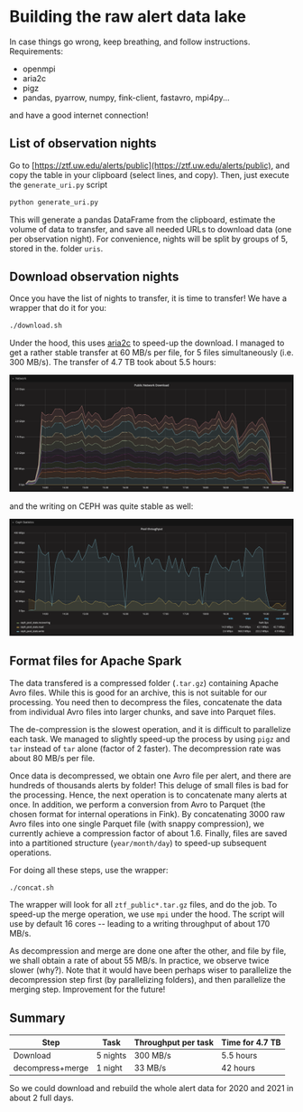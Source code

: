 # Building the raw alert data lake

In case things go wrong, keep breathing, and follow instructions. Requirements:

- openmpi
- aria2c
- pigz
- pandas, pyarrow, numpy, fink-client, fastavro, mpi4py...

and have a good internet connection!

## List of observation nights

Go to [https://ztf.uw.edu/alerts/public](https://ztf.uw.edu/alerts/public), and copy the table in your clipboard (select lines, and copy). Then, just execute the `generate_uri.py` script

```bash
python generate_uri.py
```

This will generate a pandas DataFrame from the clipboard, estimate the volume of data to transfer, and save all needed URLs to download data (one per observation night). For convenience, nights will be split by groups of 5, stored in the. folder `uris`.

## Download observation nights

Once you have the list of nights to transfer, it is time to transfer! We have a wrapper that do it for you:

```bash
./download.sh
```

Under the hood, this uses [aria2c](https://aria2.github.io/manual/en/html/index.html) to speed-up the download. I managed to get a rather stable transfer at 60 MB/s per file, for 5 files simultaneously (i.e. 300 MB/s). The transfer of 4.7 TB took about 5.5 hours:

![toto](.github/network.png)

and the writing on CEPH was quite stable as well:

![toto](.github/write_ceph.png)


## Format files for Apache Spark

The data transfered is a compressed folder (`.tar.gz`) containing Apache Avro files. While this is good for an archive, this is not suitable for our processing. You need then to decompress the files, concatenate the data from individual Avro files into larger chunks, and save into Parquet files. 

The de-compression is the slowest operation, and it is difficult to parallelize each task. We managed to slightly speed-up the process by using `pigz` and `tar` instead of `tar` alone (factor of 2 faster). The decompression rate was about 80 MB/s per file.

Once data is decompressed, we obtain one Avro file per alert, and there are hundreds of thousands alerts by folder! This deluge of small files is bad for the processing. Hence, the next operation is to concatenate many alerts at once. In addition, we perform a conversion from Avro to Parquet (the chosen format for internal operations in Fink). By concatenating 3000 raw Avro files into one single Parquet file (with snappy compression), we currently achieve a compression factor of about 1.6. Finally, files are saved into a partitioned structure (`year/month/day`) to speed-up subsequent operations. 


For doing all these steps, use the wrapper:

```bash
./concat.sh
```

The wrapper will look for all `ztf_public*.tar.gz` files, and do the job. To speed-up the merge operation, we use `mpi` under the hood. The script will use by default 16 cores -- leading to a writing throughput of about 170 MB/s.

As decompression and merge are done one after the other, and file by file, we shall obtain a rate of about 55 MB/s. In practice, we observe twice slower (why?). Note that it would have been perhaps wiser to parallelize the decompression step first (by parallelizing folders), and then parallelize the merging step. Improvement for the future!

## Summary

| Step | Task | Throughput per task | Time for 4.7 TB |
|------|---------------|------|-----------------|
| Download | 5 nights | 300 MB/s | 5.5 hours |
| decompress+merge | 1 night | 33 MB/s | 42 hours |

So we could download and rebuild the whole alert data for 2020 and 2021 in about 2 full days.